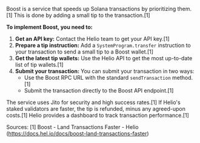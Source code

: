 Boost is a service that speeds up Solana transactions by prioritizing them.[1] This is done by adding a small tip to the transaction.[1]

**To implement Boost, you need to:**

1.  **Get an API key:** Contact the Helio team to get your API key.[1]
2.  **Prepare a tip instruction:** Add a `SystemProgram.transfer` instruction to your transaction to send a small tip to a Boost wallet.[1]
3.  **Get the latest tip wallets:** Use the Helio API to get the most up-to-date list of tip wallets.[1]
4.  **Submit your transaction:** You can submit your transaction in two ways:
    - Use the Boost RPC URL with the standard `sendTransaction` method.[1]
    - Submit the transaction directly to the Boost API endpoint.[1]

The service uses Jito for security and high success rates.[1] If Helio's staked validators are faster, the tip is refunded, minus any agreed-upon costs.[1] Helio provides a dashboard to track transaction performance.[1]

Sources:
[1] Boost - Land Transactions Faster - Helio (https://docs.hel.io/docs/boost-land-transactions-faster)
